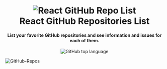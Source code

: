 <h1 align="center">
    <img alt="React GitHub Repo List" src="https://res.cloudinary.com/lukemorales/image/upload/v1562170812/readme_logos/react-github-repo-list_gyiyf4.png" />
    <br>
    React GitHub Repositories List
</h1>

<h4 align="center">
  List your favorite GitHub repositories and see information and issues for each of them.
</h4>

<p align="center">
  <img alt="GitHub top language" src="https://img.shields.io/github/languages/top/ambegossi/github-repos-react.svg">
</p>

![GitHub-Repos](.github/repos-gh.gif)

